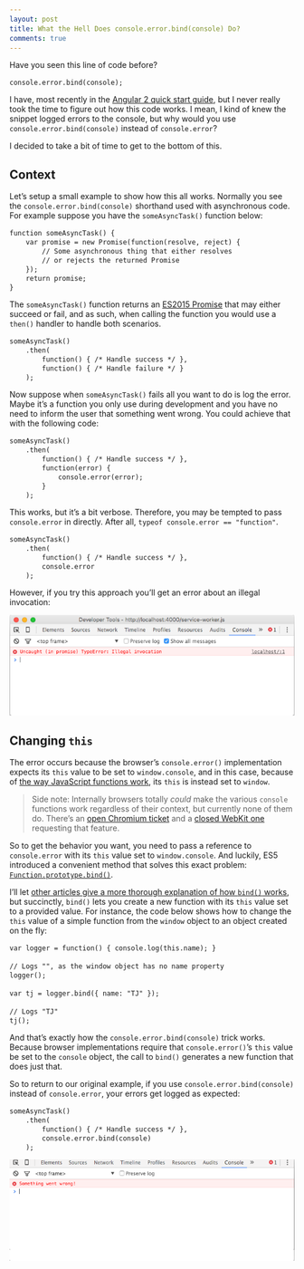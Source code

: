 ```yaml
---
layout: post
title: What the Hell Does console.error.bind(console) Do?
comments: true
---
```


Have you seen this line of code before?

<pre class="language-javascript"><code class="language-javascript">console.error.bind(console);
</code></pre>

I have, most recently in the [Angular 2 quick start guide](https://angular.io/docs/ts/latest/quickstart.html), but I never really took the time to figure out how this code works. I mean, I kind of knew the snippet logged errors to the console, but why would you use `console.error.bind(console)` instead of `console.error`?

I decided to take a bit of time to get to the bottom of this.

## Context

Let’s setup a small example to show how this all works. Normally you see the `console.error.bind(console)` shorthand used with asynchronous code. For example suppose you have the `someAsyncTask()` function below:

<pre class="language-javascript"><code class="language-javascript">function someAsyncTask() {
    var promise = new Promise(function(resolve, reject) {
        // Some asynchronous thing that either resolves
        // or rejects the returned Promise
    });
    return promise;
}</code></pre>

The `someAsyncTask()` function returns an [ES2015 Promise](https://developer.mozilla.org/en-US/docs/Web/JavaScript/Reference/Global_Objects/Promise) that may either succeed or fail, and as such, when calling the function you would use a `then()` handler to handle both scenarios.

<pre class="language-javascript"><code class="language-javascript">someAsyncTask()
    .then(
        function() { /* Handle success */ },
        function() { /* Handle failure */ }
    );</code></pre>

Now suppose when `someAsyncTask()` fails all you want to do is log the error. Maybe it’s a function you only use during development and you have no need to inform the user that something went wrong. You could achieve that with the following code:

<pre class="language-javascript"><code class="language-javascript">someAsyncTask()
    .then(
        function() { /* Handle success */ },
        function(error) {
            console.error(error);
        }
    );</code></pre>

This works, but it’s a bit verbose. Therefore, you may be tempted to pass `console.error` in directly. After all, `typeof console.error == "function"`.

<pre class="language-javascript"><code class="language-javascript">someAsyncTask()
    .then(
        function() { /* Handle success */ },
        console.error
    );</code></pre>

However, if you try this approach you’ll get an error about an illegal invocation:

![](/images/posts/2015-12-29/devtools.png)

## Changing `this`

The error occurs because the browser’s `console.error()` implementation expects its `this` value to be set to `window.console`, and in this case, because of [the way JavaScript functions work](https://developer.mozilla.org/en-US/docs/Web/JavaScript/Reference/Functions), its `this` is instead set to `window`.

> Side note: Internally browsers totally _could_ make the various `console` functions work regardless of their context, but currently none of them do. There’s an [open Chromium ticket](https://code.google.com/p/chromium/issues/detail?id=167911) and a [closed WebKit one](https://bugs.webkit.org/show_bug.cgi?id=20141) requesting that feature.

So to get the behavior you want, you need to pass a reference to `console.error` with its `this` value set to `window.console`. And luckily, ES5 introduced a convenient method that solves this exact problem: [`Function.prototype.bind()`](https://developer.mozilla.org/en-US/docs/Web/JavaScript/Reference/Global_Objects/Function/bind).

I’ll let [other articles give a more thorough explanation of how `bind()` works](http://codetunnel.io/javascript-partial-application-with-bind/), but succinctly, `bind()` lets you create a new function with its `this` value set to a provided value. For instance, the code below shows how to change the `this` value of a simple function from the `window` object to an object created on the fly:

<pre class="language-javascript"><code class="language-javascript">var logger = function() { console.log(this.name); }

// Logs "", as the window object has no name property
logger();

var tj = logger.bind({ name: "TJ" });

// Logs "TJ"
tj();</code></pre>

And that’s exactly how the `console.error.bind(console)` trick works. Because browser implementations require that `console.error()`’s `this` value be set to the `console` object, the call to `bind()` generates a new function that does just that.

So to return to our original example, if you use `console.error.bind(console)` instead of `console.error`, your errors get logged as expected:

<pre class="language-javascript"><code class="language-javascript">someAsyncTask()
    .then(
        function() { /* Handle success */ },
        console.error.bind(console)
    );</code></pre>

![](/images/posts/2015-12-29/devtools2.png)
